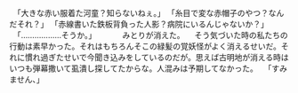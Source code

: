 　｢大きな赤い服着た河童？知らないねぇ。｣
　｢糸目で変な赤帽子のやつ？なんだそれ？｣
　｢赤線書いた鉄板背負った人影？病院にいるんじゃないか？｣
　｢………………そうか。｣
　
　
　みとりが消えた。
　そう気づいた時の私たちの行動は素早かった。それはもちろんそこの緑髪の覚妖怪がよく消えるせいだ。それに慣れ過ぎたせいで今聞き込みをしているのだが。思えば古明地が消える時はいつも弾幕撒いて虱潰し探してたからな。人混みは予期してなかった。
　｢すみません、｣